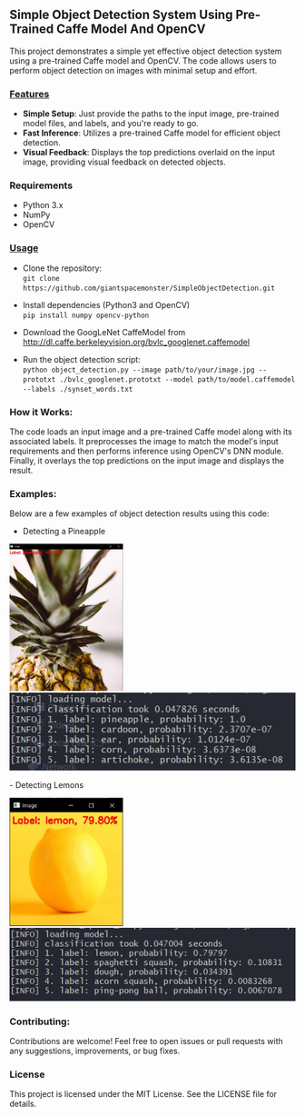 ## Simple Object Detection System Using Pre-Trained Caffe Model And OpenCV
This project demonstrates a simple yet effective object detection system using a pre-trained Caffe model and OpenCV. The code allows users to perform object detection on images with minimal setup and effort.

### <u>Features</u>
 - <b>Simple Setup</b>: Just provide the paths to the input image, pre-trained model files, and labels, and you're ready to go.
 - <b>Fast Inference</b>: Utilizes a pre-trained Caffe model for efficient object detection.
 - <b>Visual Feedback</b>: Displays the top predictions overlaid on the input image, providing visual feedback on detected objects.
### Requirements
 - Python 3.x
 - NumPy
 - OpenCV
### <u>Usage</u>
 - Clone the repository:  
 `git clone https://github.com/giantspacemonster/SimpleObjectDetection.git`  

 - Install dependencies (Python3 and OpenCV)  
 `pip install numpy opencv-python`  

 - Download the GoogLeNet CaffeModel from http://dl.caffe.berkeleyvision.org/bvlc_googlenet.caffemodel  

 - Run the object detection script:  
 `python object_detection.py --image path/to/your/image.jpg --prototxt ./bvlc_googlenet.prototxt --model path/to/model.caffemodel --labels ./synset_words.txt`  
 
 ### How it Works:  
 The code loads an input image and a pre-trained Caffe model along with its associated labels. It preprocesses the image to match the model's input requirements and then performs inference using OpenCV's DNN module. Finally, it overlays the top predictions on the input image and displays the result.  

 ### Examples:  
Below are a few examples of object detection results using this code:
 - Detecting a Pineapple
 <p float="left">
 <img src="./examples/img/Capture20.JPG" alt="pineapple" width="200"/>
 <img src="./examples/img/Capture22.JPG" alt="predictions" width="600"/>
 </p>
  - Detecting Lemons
  <p float="left">
 <img src="./examples/img/Capture16.JPG" alt="pineapple" width="200"/>
 <img src="./examples/img/Capture13.JPG" alt="predictions" width="600"/>
 </p>

 ### Contributing:  
Contributions are welcome! Feel free to open issues or pull requests with any suggestions, improvements, or bug fixes.
### License  
This project is licensed under the MIT License. See the LICENSE file for details.
